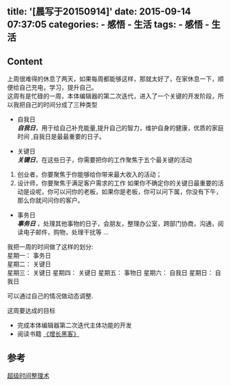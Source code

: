 title: '[晨写于20150914]'
date: 2015-09-14 07:37:05
categories:
	- 感悟
	- 生活
tags:
	- 感悟
	- 生活
---
## Content
上周很难得的休息了两天，如果每周都能够这样，那就太好了，在家休息一下，顺便给自己充电，学习，提升自己。  
这周有是忙碌的一周，本体编辑器的第二次迭代，进入了一个关键的开发阶段，所以我把自己的时间分成了三种类型  

- 自我日  
***自我日***，用于给自己补充能量,提升自己的智力，维护自身的健康，优质的家庭时间 ,自我日是最最重要的日子。  


- 关键日  
***关键日***，在这些日子，你需要把你的工作聚焦于五个最关键的活动
1) 创业者，你要聚焦于你能够给你带来最大收入的活动；  
2) 设计师，你要聚焦于满足客户需求的工作
如果你不确定你的关键日最重要的活动是设呢，你可以问你的老板，如果你是老板，你可以问下属，你没有下午，那么你就问问你的客户。  


- 事务日   
***事务日*** ，处理其他事物的日子，会朋友，整理办公室，跨部门协商，沟通，阅读电子邮件，购物，处理干扰等 ...
  
我把一周的时间做了这样的划分:  
星期一： 事务日  
星期二： 关键日  
星期三： 关键日
星期四： 关键日
星期五： 事物日
星期六： 自我日
星期日： 自我日  

可以通过自己的情况做动态调整.  

这周要达成的目标  

- 完成本体编辑器第二次迭代主体功能的开发  
- 阅读书籍 [《增长黑客》][growth_hack_link]



## 参考  
[超级时间整理术][shijianzhengli_book_link]

[shijianzhengli_book_link]:http://www.duokan.com/book/41036   
[growth_hack_link]:http://item.jd.com/11732259.html  
